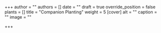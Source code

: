 +++
author = ""
authors = []
date = ""
draft = true
override_position = false
plants = []
title = "Companion Planting"
weight = 5
[cover]
alt = ""
caption = ""
image = ""

+++

